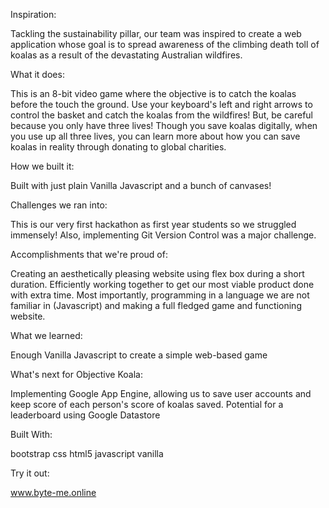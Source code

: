 Inspiration:

Tackling the sustainability pillar, our team was inspired to create a web application whose goal is to spread awareness of the climbing death toll of koalas as a result of the devastating Australian wildfires.

What it does:

This is an 8-bit video game where the objective is to catch the koalas before the touch the ground. Use your keyboard's left and right arrows to control the basket and catch the koalas from the wildfires! But, be careful because you only have three lives! Though you save koalas digitally, when you use up all three lives, you can learn more about how you can save koalas in reality through donating to global charities.

How we built it:

Built with just plain Vanilla Javascript and a bunch of canvases!

Challenges we ran into:

This is our very first hackathon as first year students so we struggled immensely! Also, implementing Git Version Control was a major challenge.

Accomplishments that we're proud of:

Creating an aesthetically pleasing website using flex box during a short duration. Efficiently working together to get our most viable product done with extra time. Most importantly, programming in a language we are not familiar in (Javascript) and making a full fledged game and functioning website.

What we learned:

Enough Vanilla Javascript to create a simple web-based game

What's next for Objective Koala:

Implementing Google App Engine, allowing us to save user accounts and keep score of each person's score of koalas saved. Potential for a leaderboard using Google Datastore

Built With:

bootstrap
css
html5
javascript
vanilla

Try it out:

www.byte-me.online
